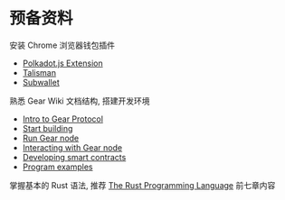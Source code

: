 # 预备资料

安装 Chrome 浏览器钱包插件
- [Polkadot.js Extension](https://wiki.gear-tech.io/docs/idea/account/create-account#via-polkadotjs-browser-extension)
- [Talisman](https://wiki.gear-tech.io/docs/idea/account/create-account#via-talisman-wallet)
- [Subwallet](https://wiki.gear-tech.io/docs/idea/account/create-account#via-subwallet)

熟悉 Gear Wiki 文档结构, 搭建开发环境
- [Intro to Gear Protocol](https://wiki.gear-tech.io/docs/gear/glossary)
- [Start building](https://wiki.gear-tech.io/docs/getting-started-in-5-minutes)
- [Run Gear node](https://wiki.gear-tech.io/docs/node/setting-up)
- [Interacting with Gear node](https://wiki.gear-tech.io/docs/api/getting-started)
- [Developing smart contracts](https://wiki.gear-tech.io/docs/developing-contracts/introduction)
- [Program examples](https://wiki.gear-tech.io/docs/examples/prerequisites)

掌握基本的 Rust 语法, 推荐 [The Rust Programming Language](https://doc.rust-lang.org/book/) 前七章内容

